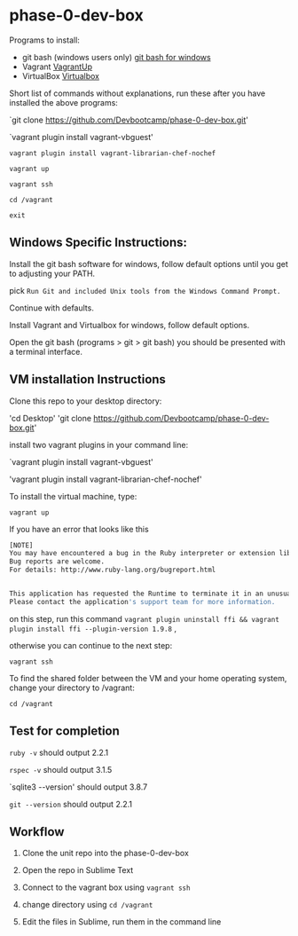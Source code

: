 # phase-0-dev-box

Programs to install:
  - git bash (windows users only) [git bash for windows](http://git-scm.com/download/win)
  - Vagrant [VagrantUp](https://www.vagrantup.com/downloads.html)
  - VirtualBox [Virtualbox](https://www.virtualbox.org/wiki/Downloads)


Short list of commands without explanations, run these after you have installed the above programs:

`git clone https://github.com/Devbootcamp/phase-0-dev-box.git'

`vagrant plugin install vagrant-vbguest'

`vagrant plugin install vagrant-librarian-chef-nochef`

`vagrant up`

`vagrant ssh`

`cd /vagrant`

`exit`


## Windows Specific Instructions:

Install the git bash software for windows, follow default options until you get to adjusting your PATH.

pick `Run Git and included Unix tools from the Windows Command Prompt.`

Continue with defaults.

Install Vagrant and Virtualbox for windows, follow default options.

Open the git bash (programs > git > git bash) you should be presented with a terminal interface.

## VM installation Instructions

Clone this repo to your desktop directory:

'cd Desktop'
'git clone https://github.com/Devbootcamp/phase-0-dev-box.git'

install two vagrant plugins in your command line:

`vagrant plugin install vagrant-vbguest'

'vagrant plugin install vagrant-librarian-chef-nochef'

To install the virtual machine, type:

`vagrant up`

If you have an error that looks like this

```sh
[NOTE]
You may have encountered a bug in the Ruby interpreter or extension libraries.
Bug reports are welcome.
For details: http://www.ruby-lang.org/bugreport.html


This application has requested the Runtime to terminate it in an unusual way.
Please contact the application's support team for more information.
```

on this step, run this command `vagrant plugin uninstall ffi && vagrant plugin install ffi --plugin-version 1.9.8`
,

otherwise you can continue to the next step:

`vagrant ssh`

To find the shared folder between the VM and your home operating system, change your directory to /vagrant:

`cd /vagrant`


## Test for completion

`ruby -v` should output 2.2.1

`rspec -v` should output 3.1.5

`sqlite3 --version' should output 3.8.7

`git --version` should output 2.2.1

## Workflow

1. Clone the unit repo into the phase-0-dev-box

2. Open the repo in Sublime Text

2. Connect to the vagrant box using `vagrant ssh`

3. change directory using `cd /vagrant`

4. Edit the files in Sublime, run them in the command line





